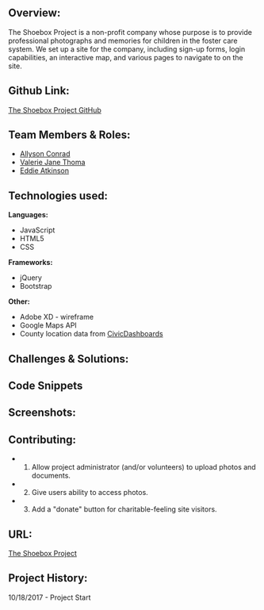 ## Overview:
The Shoebox Project is a non-profit company whose purpose is to provide professional photographs and memories for children in the foster care system. We set up a site for the company, including sign-up forms, login capabilities, an interactive map, and various pages to navigate to on the site.


## Github Link:
[The Shoebox Project GitHub](https://github.com/ValerieThoma/baby-unicorns)

## Team Members & Roles:
* [Allyson Conrad](https://github.com/allysonc1)
* [Valerie Jane Thoma](https://github.com/ValerieThoma)
* [Eddie Atkinson](https://github.com/eddieatkinson)



## Technologies used:
**Languages:**
* JavaScript
* HTML5
* CSS

**Frameworks:**
* jQuery
* Bootstrap

**Other:**
* Adobe XD - wireframe
* Google Maps API
* County location data from [CivicDashboards](http://catalog.civicdashboards.com)

## Challenges & Solutions:



## Code Snippets



## Screenshots:

## Contributing:
* 1. Allow project administrator (and/or volunteers) to upload photos and documents.
* 2. Give users ability to access photos. 
* 3. Add a "donate" button for charitable-feeling site visitors.

## URL:
[The Shoebox Project](www.eddiebatkinson.com/shoeboxproject)

## Project History:
10/18/2017 - Project Start